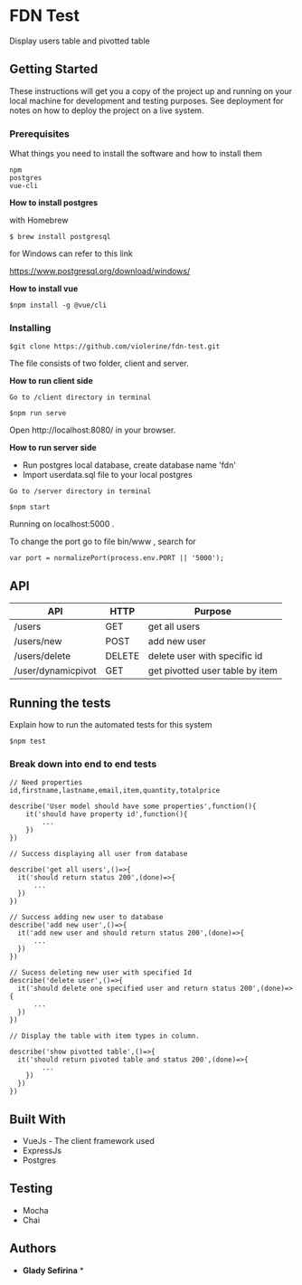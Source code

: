 
# FDN Test

Display users table and pivotted table

## Getting Started

These instructions will get you a copy of the project up and running on your local machine for development and testing purposes. See deployment for notes on how to deploy the project on a live system.

### Prerequisites

What things you need to install the software and how to install them

```
npm
postgres
vue-cli
```

<b>How to install postgres</b>

with Homebrew
```
$ brew install postgresql
```

for Windows can refer to this link 

https://www.postgresql.org/download/windows/

<b>How to install vue</b>

```
$npm install -g @vue/cli
```

### Installing


```
$git clone https://github.com/violerine/fdn-test.git
```

The file consists of two folder, client and server. 

<b>How to run client side</b>



```
Go to /client directory in terminal

$npm run serve
```

Open  http://localhost:8080/ in your browser.

<b>How to run server side</b>

* Run postgres local database, create database name 'fdn'
* Import userdata.sql file to your local  postgres 


```
Go to /server directory in terminal

$npm start
```

Running on localhost:5000 .

To change the port go to file bin/www , search for 

```
var port = normalizePort(process.env.PORT || '5000');

```

## API 


| API  | HTTP | Purpose |
| ------------- | ------------ | ------------- |
| /users | GET | get all users   |
| /users/new | POST | add new user  |
| /users/delete | DELETE| delete user with specific id  |
| /user/dynamicpivot | GET | get pivotted user table by item  |


## Running the tests

Explain how to run the automated tests for this system

```
$npm test
```

### Break down into end to end tests


```
// Need properties id,firstname,lastname,email,item,quantity,totalprice

describe('User model should have some properties',function(){
    it('should have property id',function(){
        ...
    })
})

// Success displaying all user from database

describe('get all users',()=>{
  it('should return status 200',(done)=>{
      ...
  })
})

// Success adding new user to database 
describe('add new user',()=>{
  it('add new user and should return status 200',(done)=>{
      ...
  })
})

// Sucess deleting new user with specified Id
describe('delete user',()=>{
  it('should delete one specified user and return status 200',(done)=>{
      ...
  })
})

// Display the table with item types in column.

describe('show pivotted table',()=>{
  it('should return pivoted table and status 200',(done)=>{
        ...
    })
  })
})

```


## Built With

* VueJs  - The client framework used
* ExpressJs 
* Postgres

## Testing

* Mocha
* Chai


## Authors

* **Glady Sefirina** *




